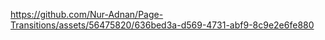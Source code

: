 
https://github.com/Nur-Adnan/Page-Transitions/assets/56475820/636bed3a-d569-4731-abf9-8c9e2e6fe880

